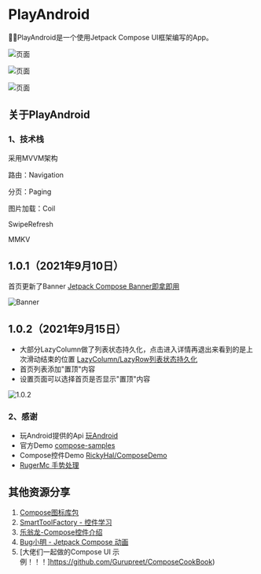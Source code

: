 # PlayAndroid
:rocket::rocket:PlayAndroid是一个使用Jetpack Compose UI框架编写的App。

![页面](https://github.com/linxiangcheer/PlayAndroid/blob/master/github-image/details_1.png)

![页面](https://github.com/linxiangcheer/PlayAndroid/blob/master/github-image/details_2.png)

![页面](https://github.com/linxiangcheer/PlayAndroid/blob/master/github-image/details_3.png)

## 关于PlayAndroid

### 1、技术栈

采用MVVM架构

路由：Navigation

分页：Paging

图片加载：Coil

SwipeRefresh

MMKV



## 1.0.1（2021年9月10日）

首页更新了Banner [Jetpack Compose Banner即拿即用](https://juejin.cn/post/7006230365467574302)

![Banner](https://github.com/linxiangcheer/PlayAndroid/blob/master/github-image/banner.gif)



## 1.0.2（2021年9月15日）

- 大部分LazyColumn做了列表状态持久化，点击进入详情再退出来看到的是上次滑动结束的位置 [LazyColumn/LazyRow列表状态持久化](https://juejin.cn/post/7007793503971328031)
- 首页列表添加"置顶"内容
- 设置页面可以选择首页是否显示"置顶"内容

![1.0.2](https://github.com/linxiangcheer/PlayAndroid/blob/master/github-image/1.0.2.png)



### 2、感谢

- 玩Android提供的Api  [玩Android](https://www.wanandroid.com/)
- 官方Demo [compose-samples](https://github.com/android/compose-samples)
- Compose控件Demo [RickyHal/ComposeDemo](https://gitee.com/Rickyal/compose-demo)
- [RugerMc 手势处理](https://juejin.cn/post/6979777894104956935)

## 其他资源分享

1. [Compose图标库包](https://github.com/DevSrSouza/compose-icons)
2. [SmartToolFactory - 控件学习](https://github.com/SmartToolFactory/Jetpack-Compose-Tutorials)
3. [乐翁龙-Compose控件介绍](https://blog.csdn.net/u010976213/category_10622907.html)
4. [Bug小明 - Jetpack Compose 动画](https://juejin.cn/post/6971399722862903310)
5. [大佬们一起做的Compose UI 示例！！！]https://github.com/Gurupreet/ComposeCookBook)